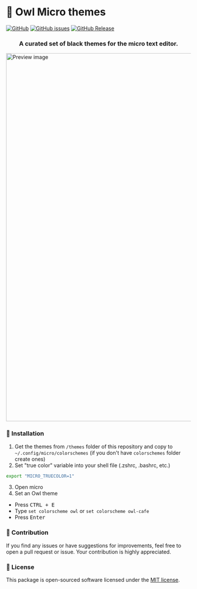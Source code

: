 # 🦉 Owl Micro themes

[![GitHub](https://img.shields.io/github/license/Nembie/owl-micro-themes?style=flat-square)](LICENSE.md)
[![GitHub issues](https://img.shields.io/github/issues/Nembie/owl-micro-themes?style=flat-square)](https://github.com/Nembie/owl-micro-themes/issues)
[![GitHub Release](https://img.shields.io/github/v/release/Nembie/owl-micro-themes?style=flat-square)](https://github.com/Nembie/owl-micro-themes/releases)

<h3 align="center">A curated set of black themes for the micro text editor.</h3>

<img width="1000" alt="Preview image" src="https://github.com/Nembie/owl-micro-theme/assets/47114030/6de6d146-723d-4038-8f36-d0ffa7f22a19">

### 🚀 Installation

1. Get the themes from `/themes` folder of this repository and copy to `~/.config/micro/colorschemes` (if you don't have `colorschemes` folder create ones)
2. Set "true color" variable into your shell file (.zshrc, .bashrc, etc.)

```bash
export "MICRO_TRUECOLOR=1"
```

3. Open micro
4. Set an Owl theme
- Press <kbd>CTRL + E</kbd>
- Type ```set colorscheme owl``` or ```set colorscheme owl-cafe``` 
- Press <kbd>Enter</kbd>

### 🤝 Contribution
If you find any issues or have suggestions for improvements, feel free to open a pull request or issue. Your contribution is highly appreciated.
 

### 📝 License

This package is open-sourced software licensed under the [MIT license](https://github.com/Nembie/owl-micro-themes/blob/main/LICENSE.md).
